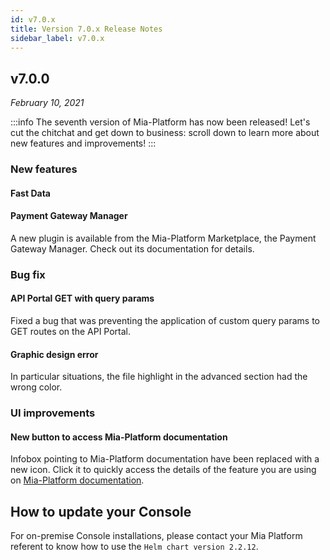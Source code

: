```yaml
---
id: v7.0.x
title: Version 7.0.x Release Notes
sidebar_label: v7.0.x
---
```


## v7.0.0

_February 10, 2021_

:::info
The seventh version of Mia-Platform has now been released! Let's cut the chitchat and get down to business: scroll down to learn more about new features and improvements!
:::

### New features

#### Fast Data

#### Payment Gateway Manager

A new plugin is available from the Mia-Platform Marketplace, the Payment Gateway Manager. Check out its documentation for details.

### Bug fix

#### API Portal GET with query params

Fixed a bug that was preventing the application of custom query params to GET routes on the API Portal.

#### Graphic design error

In particular situations, the file highlight in the advanced section had the wrong color.

### UI improvements

#### New button to access Mia-Platform documentation

Infobox pointing to Mia-Platform documentation have been replaced with a new icon. Click it to quickly access the details of the feature you are using on [Mia-Platform documentation](https://docs.mia-platform.eu/).

## How to update your Console

For on-premise Console installations, please contact your Mia Platform referent to know how to use the `Helm chart version 2.2.12`.
